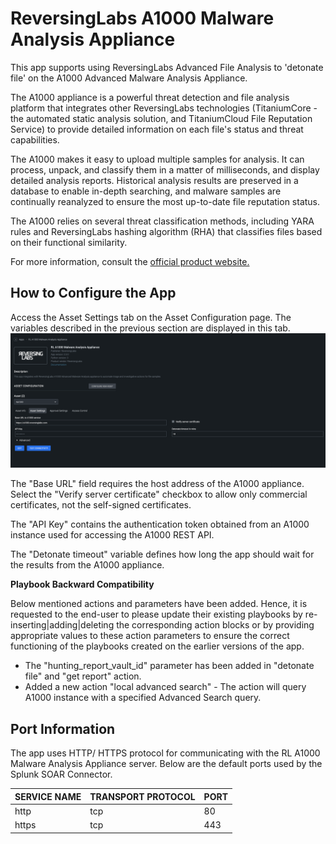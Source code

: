 [comment]: # " File: README.md"
[comment]: # "  Copyright (c) ReversingLabs Inc 2016-2022"
[comment]: # "  Licensed under the Apache License, Version 2.0 (the 'License');"
[comment]: # "  you may not use this file except in compliance with the License."
[comment]: # "  You may obtain a copy of the License at"
[comment]: # ""
[comment]: # "      http://www.apache.org/licenses/LICENSE-2.0"
[comment]: # "  Unless required by applicable law or agreed to in writing, software distributed under"
[comment]: # "  the License is distributed on an 'AS IS' BASIS, WITHOUT WARRANTIES OR CONDITIONS OF ANY KIND,"
[comment]: # "  either express or implied. See the License for the specific language governing permissions"
[comment]: # "  and limitations under the License."
[comment]: # ""
# ReversingLabs A1000 Malware Analysis Appliance

This app supports using ReversingLabs Advanced File Analysis to 'detonate file' on the A1000
Advanced Malware Analysis Appliance.  
  
The A1000 appliance is a powerful threat detection and file analysis platform that integrates other
ReversingLabs technologies (TitaniumCore - the automated static analysis solution, and TitaniumCloud
File Reputation Service) to provide detailed information on each file's status and threat
capabilities.  
  
The A1000 makes it easy to upload multiple samples for analysis. It can process, unpack, and
classify them in a matter of milliseconds, and display detailed analysis reports. Historical
analysis results are preserved in a database to enable in-depth searching, and malware samples are
continually reanalyzed to ensure the most up-to-date file reputation status.  
  
The A1000 relies on several threat classification methods, including YARA rules and ReversingLabs
hashing algorithm (RHA) that classifies files based on their functional similarity.  
  
For more information, consult the [official product
website.](https://www.reversinglabs.com/products/malware-analysis-appliance.html)

## How to Configure the App

Access the Asset Settings tab on the Asset Configuration page. The variables described in the
previous section are displayed in this tab.  
[![](img/rla1000_asset.png)](img/rla1000_asset.png)  
  
  
The "Base URL" field requires the host address of the A1000 appliance. Select the "Verify server
certificate" checkbox to allow only commercial certificates, not the self-signed certificates.  
  
  
The "API Key" contains the authentication token obtained from an A1000 instance used for accessing
the A1000 REST API.  
  
  
The "Detonate timeout" variable defines how long the app should wait for the results from the A1000
appliance.

**Playbook Backward Compatibility**

Below mentioned actions and parameters have been added. Hence, it is requested to the end-user to
please update their existing playbooks by re-inserting|adding|deleting the corresponding action
blocks or by providing appropriate values to these action parameters to ensure the correct
functioning of the playbooks created on the earlier versions of the app.

-   The "hunting_report_vault_id" parameter has been added in "detonate file" and "get report"
    action.
-   Added a new action "local advanced search" - The action will query A1000 instance with a
    specified Advanced Search query.

## Port Information

The app uses HTTP/ HTTPS protocol for communicating with the RL A1000 Malware Analysis Appliance
server. Below are the default ports used by the Splunk SOAR Connector.

| SERVICE NAME | TRANSPORT PROTOCOL | PORT |
|--------------|--------------------|------|
| http         | tcp                | 80   |
| https        | tcp                | 443  |
